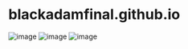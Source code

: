 # blackadamfinal.github.io
![image](https://github.com/user-attachments/assets/697e028c-7fc7-473d-96aa-88505461abff)
![image](https://github.com/user-attachments/assets/b6d417b6-4f87-40bf-8fc2-63f371f46163)
![image](https://github.com/user-attachments/assets/21cfd2a5-aff5-480a-9119-cec0f8745b66)
